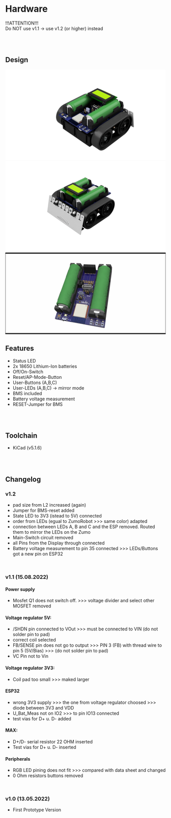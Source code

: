# Hardware
!!!ATTENTION!!! 
<br>
Do NOT use v1.1 -> use v1.2 (or higher) instead

<br><br>

## Design
![ZumoCom-System_with_Robot](../Electronic/Design/ZumoComSystem_with_Robot.png)
![ZumoCom-System_with_Robot_1](../Electronic/Design/ZumoComSystem_with_Robot_1.png)
![ZumoCom-System](../Electronic/Design/ZumoComSystem.png)
## Features
* Status LED
* 2x 18650 Lithium-Ion batteries
* Off/On-Switch
* Reset/AP-Mode-Button
* User-Buttons (A,B,C)
* User-LEDs (A,B,C) -> mirror mode
* BMS included
* Battery voltage measurement
* RESET-Jumper for BMS

<br><br>

## Toolchain
* KiCad (v5.1.6)

<br><br>

## Changelog 
### v1.2
* pad size from L2 increased (again)
* Jumper for BMS-reset added
* State LED to 3V3 (istead to 5V) connected
* order from LEDs (egual to ZumoRobot >>> same color) adapted
* connection between LEDs A, B and C and the ESP removed. Routed them to mirror the LEDs on the Zumo 
* Main-Switch circuit removed
* all Pins from the Display through connected
* Battery voltage measurement to pin 35 connected >>> LEDs/Buttons got a new pin on ESP32

<br>

### v1.1 (15.08.2022)

#### Power supply
* Mosfet Q1 does not switch off. >>> voltage divider and select other MOSFET removed

#### Voltage regulator 5V:
* /SHDN pin connected to VOut >>> must be connected to VIN (do not solder pin to pad)
* correct coil selected
* FB/SENSE pin does not go to output >>> PIN 3 (FB) with thread wire to pin 5 (5V/Bias) >>> (do not solder pin to pad)
* VC Pin not to Vin

#### Voltage regulator 3V3:
* Coil pad too small >>> maked larger

#### ESP32
* wrong 3V3 supply >>> the one from voltage regulator choosed >>> diode between 3V3 and VDD
* U_Bat_Meas not on IO2 >>> to pin IO13 connected
* test vias for D+ u. D- added

#### MAX:
* D+/D- serial resistor 22 OHM inserted
* Test vias for D+ u. D- inserted

#### Peripherals
* RGB LED pining does not fit >>> compared with data sheet and changed
* 0 Ohm resistors buttons removed

<br>

### v1.0 (13.05.2022)
* First Prototype Version